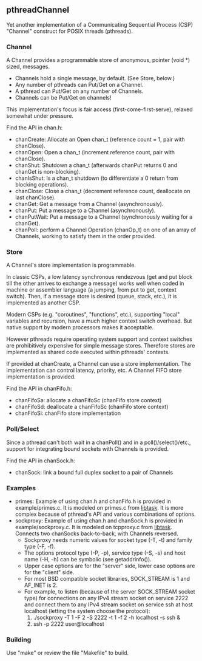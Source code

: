 ## pthreadChannel

Yet another implementation of a Communicating Sequential Process (CSP) "Channel" construct for POSIX threads (pthreads).

### Channel

A Channel provides a programmable store of anonymous, pointer (void *) sized, messages.

* Channels hold a single message, by default. (See Store, below.)
* Any number of pthreads can Put/Get on a Channel.
* A pthread can Put/Get on any number of Channels.
* Channels can be Put/Get on channels!

This implementation's focus is fair access (first-come-first-serve), relaxed somewhat under pressure.

Find the API in chan.h:

* chanCreate: Allocate an Open chan_t (reference count = 1, pair with chanClose).
* chanOpen: Open a chan_t (increment reference count, pair with chanClose).
* chanShut: Shutdown a chan_t (afterwards chanPut returns 0 and chanGet is non-blocking).
* chanIsShut: Is a chan_t shutdown (to differentiate a 0 return from blocking operations).
* chanClose: Close a chan_t (decrement reference count, deallocate on last chanClose).
* chanGet: Get a message from a Channel (asynchronously).
* chanPut: Put a message to a Channel (asynchronously).
* chanPutWait: Put a message to a Channel (synchronously waiting for a chanGet).
* chanPoll: perform a Channel Operation (chanOp_t) on one of an array of Channels, working to satisfy them in the order provided.

### Store

A Channel's store implementation is programmable.

In classic CSPs, a low latency synchronous rendezvous (get and put block till the other arrives to exchange a message)
works well when coded in machine or assembler language (a jumping, from put to get, context switch).
Then, if a message store is desired (queue, stack, etc.), it is implemented as another CSP.

Modern CSPs (e.g. "coroutines", "functions", etc.), supporting "local" variables and recursion, have a much higher context switch overhead.
But native support by modern processors makes it acceptable.

However pthreads require operating system support and context switches are prohibitively expensive for simple message stores.
Therefore stores are implemented as shared code executed within pthreads' contexts.

If provided at chanCreate, a Channel can use a store implementation.
The implementation can control latency, priority, etc.
A Channel FIFO store implementation is provided.

Find the API in chanFifo.h:

* chanFifoSa: allocate a chanFifoSc (chanFifo store context)
* chanFifoSd: deallocate a chanFifoSc (chanFifo store context)
* chanFifoSi: chanFifo store implementation

### Poll/Select

Since a pthread can't both wait in a chanPoll() and in a poll()/select()/etc., support for integrating bound sockets with Channels is provided.

Find the API in chanSock.h:

* chanSock: link a bound full duplex socket to a pair of Channels

### Examples

* primes: Example of using chan.h and chanFifo.h is provided in example/primes.c. It is modeled on primes.c from [libtask](https://swtch.com/libtask/).
It is more complex because of pthread's API and various combinations of options.
* sockproxy: Example of using chan.h and chanSock.h is provided in example/sockproxy.c. It is modeled on tcpproxy.c from [libtask](https://swtch.com/libtask/).
Connects two chanSocks back-to-back, with Channels reversed.
  * Sockproxy needs numeric values for socket type (-T, -t) and family type (-F, -f).
  * The options protocol type (-P, -p), service type (-S, -s) and host name (-H, -h) can be symbolic (see getaddrinfo()).
  * Upper case options are for the "server" side, lower case options are for the "client" side.
  * For most BSD compatible socket libraries, SOCK_STREAM is 1 and AF_INET is 2.
  * For example, to listen (because of the server SOCK_STREAM socket type) for connections on any IPv4 stream socket on service 2222 and connect them to any IPv4 stream socket on service ssh at host localhost (letting the system choose the protocol):
    1. ./sockproxy -T 1 -F 2 -S 2222 -t 1 -f 2 -h localhost -s ssh &
    1. ssh -p 2222 user@localhost

### Building

Use "make" or review the file "Makefile" to build.
